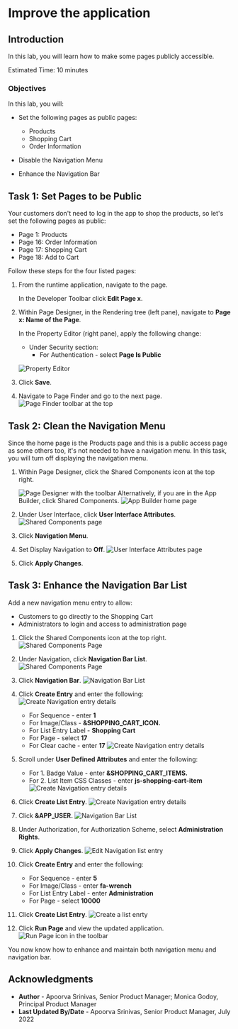 # Improve the application

## Introduction

In this lab, you will learn how to make some pages publicly accessible.

Estimated Time: 10 minutes
<!--
Watch the video below for a quick walk through of the lab.

[](youtube:lwQ3lvul9iE)
-->
### Objectives
In this lab, you will:
- Set the following pages as public pages:
    - Products
    - Shopping Cart
    - Order Information

- Disable the Navigation Menu

- Enhance the Navigation Bar

## Task 1: Set Pages to be Public
Your customers don't need to log in the app to shop the products, so let's set the following pages as public:
- Page  1: Products
- Page 16: Order Information
- Page 17: Shopping Cart
- Page 18: Add to Cart

Follow these steps for the four listed pages:

1. From the runtime application, navigate to the page.

    In the Developer Toolbar click **Edit Page x**.

2. Within Page Designer, in the Rendering tree (left pane), navigate to  **Page x: Name of the Page**.

    In the Property Editor (right pane), apply the following change:
    - Under Security section:
        - For Authentication - select **Page Is Public**

    ![Property Editor](./images/public-page.png " ")

3. Click **Save**.

4. Navigate to Page Finder and go to the next page.
    ![Page Finder toolbar at the top](./images/page-finder.png " ")

## Task 2: Clean the Navigation Menu
Since the home page is the Products page and this is a public access page as some others too, it's not needed to have a navigation menu.
In this task, you will turn off displaying the navigation menu.

1. Within Page Designer, click the Shared Components icon at the top right.

    ![Page Designer with the toolbar](./images/shared-components.png " ")
   Alternatively, if you are in the App Builder, click Shared Components.
   ![App Builder home page](./images/shared-components2.png " ")

2. Under User Interface, click **User Interface Attributes**.
    ![Shared Components page](./images/interface-attributes.png " ")
3. Click **Navigation Menu**.

4. Set Display Navigation to **Off**.
    ![User Interface Attributes page](./images/nav-menu.png " ")

5. Click **Apply Changes**.

## Task 3: Enhance the Navigation Bar List
Add a new navigation menu entry to allow:
- Customers to go directly to the Shopping Cart
- Administrators to login and access to administration page

1. Click the Shared Components icon at the top right.
    ![Shared Components Page](./images/shared-components3.png " ")
2. Under Navigation, click **Navigation Bar List**.
    ![Shared Components Page](./images/navigation-bar.png " ")

3. Click **Navigation Bar**.
  ![Navigation Bar List](./images/click-nav-bar.png " ")

4. Click **Create Entry** and enter the following:
  ![Create Navigation entry details](./images/create-entry.png " ")
    - For Sequence - enter **1**
    - For Image/Class - **&SHOPPING\_CART\_ICON.**
    - For List Entry Label - **Shopping Cart**
    - For Page - select **17**
    - For Clear cache - enter **17**
    ![Create Navigation entry details](./images/list-entry1.png " ")
5. Scroll under **User Defined Attributes** and enter the following:
    - For 1. Badge Value - enter  **&SHOPPING\_CART\_ITEMS.**
    - For 2. List Item CSS Classes - enter **js-shopping-cart-item**
    ![Create Navigation entry details](./images/list-entry2.png " ")

5. Click **Create List Entry**.
    ![Create Navigation entry details](./images/create-entry2.png " ")
    
6. Click **&APP_USER.**
    ![Navigation Bar List](./images/edit-app-user.png " ")

7. Under Authorization, for Authorization Scheme, select **Administration Rights**.

8. Click **Apply Changes**.
    ![Edit Navigation list entry](./images/authorization.png " ")

4. Click **Create Entry**  and enter the following:
    - For Sequence - enter **5**
    - For Image/Class - enter **fa-wrench**
    - For List Entry Label - enter **Administration**
    - For Page - select **10000**
    
5. Click **Create List Entry**.
    ![Create a list enrty](./images/new-entry.png " ")
    
6. Click **Run Page** and view the updated application.
    ![Run Page icon in the toolbar](./images/final-app.png " ")
    


You now know how to enhance and maintain both navigation menu and navigation bar.

## Acknowledgments

- **Author** - Apoorva Srinivas, Senior Product Manager; Monica Godoy, Principal Product Manager
- **Last Updated By/Date** - Apoorva Srinivas, Senior Product Manager, July 2022

